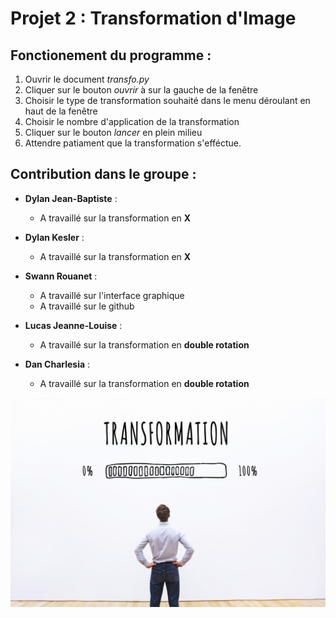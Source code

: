 # Projet 2 : Transformation d'Image

## Fonctionement du programme :

1. Ouvrir le document *transfo.py*
2. Cliquer sur le bouton *ouvrir* à sur la gauche de la fenêtre
3. Choisir le type de transformation souhaité dans le menu déroulant en haut de la fenêtre
4. Choisir le nombre d'application de la transformation
5. Cliquer sur le bouton *lancer* en plein milieu
6. Attendre patiament que la transformation s'efféctue.


## Contribution dans le groupe :

- **Dylan Jean-Baptiste** : 
  - A travaillé sur la transformation en **X**

- **Dylan Kesler** :
  - A travaillé sur la transformation en **X**

- **Swann Rouanet** :
  - A travaillé sur l'interface graphique
  - A travaillé sur le github
  
 - **Lucas Jeanne-Louise** :
   - A travaillé sur la transformation en **double rotation**


- **Dan Charlesia** :
  - A travaillé sur la transformation en **double rotation**

![image projet](image.jpg)
